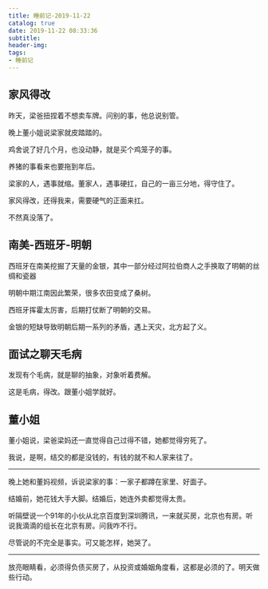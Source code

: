 ```yaml
---
title: 睡前记-2019-11-22
catalog: true
date: 2019-11-22 08:33:36
subtitle:
header-img:
tags:
- 睡前记
---
```


## 家风得改

昨天，梁爸扭捏着不想卖车牌。问别的事，他总说别管。

晚上董小姐说梁家就皮踏踏的。

鸡舍说了好几个月，也没动静，就是买个鸡笼子的事。

养猪的事看来也要拖到年后。

梁家的人，遇事就缩。董家人，遇事硬扛，自己的一亩三分地，得守住了。

家风得改，还得我来，需要硬气的正面来扛。

不然真没落了。

## 南美-西班牙-明朝

西班牙在南美挖掘了天量的金银，其中一部分经过阿拉伯商人之手换取了明朝的丝绸和瓷器

明朝中期江南因此繁荣，很多农田变成了桑树。

西班牙挥霍太厉害，后期打仗断了明朝的交易。

金银的短缺导致明朝后期一系列的矛盾，遇上天灾，北方起了义。

## 面试之聊天毛病

发现有个毛病，就是聊的抽象，对象听着费解。

这是毛病，得改。跟董小姐学就好。

## 董小姐

董小姐说，梁爸梁妈还一直觉得自己过得不错，她都觉得穷死了。

我说，是啊，结交的都是没钱的，有钱的就不和人家来往了。

---

晚上她和董妈视频，诉说梁家的事：一家子都蹲在家里、好面子。

结婚前，她花钱大手大脚。结婚后，她连外卖都觉得太贵。

听隔壁说一个91年的小伙从北京百度到深圳腾讯，一来就买房，北京也有房。听说我滴滴的组长在北京有房。问我咋不行。

尽管说的不完全是事实。可又能怎样，她哭了。

---

放亮眼睛看，必须得负债买房了，从投资或婚姻角度看，这都是必须的了。明天做些行动。



